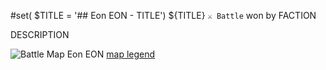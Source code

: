 #set( $TITLE = '## Eon EON - TITLE')
${TITLE}
`⚔️ Battle` won by FACTION

DESCRIPTION

![Battle Map Eon EON](map/eonEON.png) [map legend](../refs/map_legend.md)